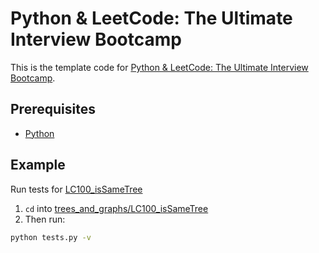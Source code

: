 # Python & LeetCode: The Ultimate Interview Bootcamp

This is the template code for [Python & LeetCode: The Ultimate Interview Bootcamp](https://kaeducation.thinkific.com/courses/ultimate-python-leetcode-interview-bootcamp).

## Prerequisites
* [Python](https://www.python.org)

## Example
Run tests for [LC100_isSameTree](trees_and_graphs/LC100_isSameTree)

1) `cd` into [trees_and_graphs/LC100_isSameTree](trees_and_graphs/LC100_isSameTree)
2) Then run:
```bash
python tests.py -v
```